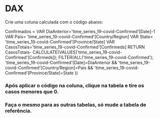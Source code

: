 # DAX

Crie uma coluna calculada com o código abaixo:

Confirmados =
VAR DiaAnterior='time_series_19-covid-Confirmed'[Date]-1
VAR Pais= 'time_series_19-covid-Confirmed'[Country/Region]
VAR State= 'time_series_19-covid-Confirmed'[Province/State]
VAR CasosTotais='time_series_19-covid-Confirmed'[Confirmeds]
RETURN
CasosTotais-
CALCULATE(VALUES('time_series_19-covid-Confirmed'[Confirmeds]);
FILTER(ALL('time_series_19-covid-Confirmed');
'time_series_19-covid-Confirmed'[Date]=DiaAnterior &&
'time_series_19-covid-Confirmed'[Country/Region]=Pais &&
'time_series_19-covid-Confirmed'[Province/State]=State
))

### Após aplicar o código na coluna, clique na tabela  e tire os casos menores que 0.
### Faça o mesmo para as outras tabelas, só mude a tabela de referência.
